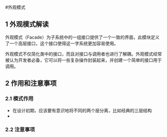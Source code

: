 #外观模式
## 1 外观模式解读

外观模式（Facade）为子系统中的一组接口提供了一个一致的界面，此模块定义了一个高层接口，这个接口使得这一字系统更加容易使用。

外观模式不仅简化类中的接口，而且对接口与调用者也进行了解耦。外观模式经常被认为开发者必备，它可以将一些复杂操作封装起来，并创建一个简单的接口用于调用。

## 2 作用和注意事项

### 2.1 模式作用

+ 在设计初期，应该要有意识地将不同的两个层分离，比如经典的三层结构
+ 
### 2.2 注意事项